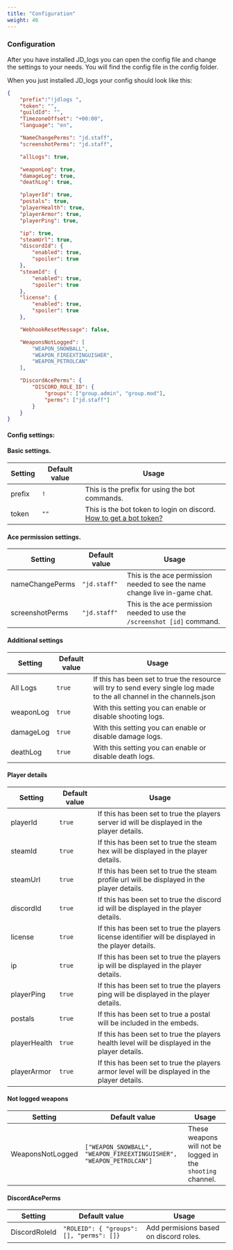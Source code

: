 ```yaml
---
title: "Configuration"
weight: 46
---
```


### Configuration

After you have installed JD_logs you can open the config file and change the settings to your needs.
You will find the config file in the config folder.

When you just installed JD_logs your config should look like this:
```json
{
    "prefix":"!jdlogs ",
    "token": "",
    "guildId": "",
    "TimezoneOffset": "+00:00",
    "language": "en",

    "NameChangePerms": "jd.staff",
    "screenshotPerms": "jd.staff",

    "allLogs": true,

    "weaponLog": true,
    "damageLog": true,
    "deathLog": true,

    "playerId": true,
    "postals": true,
    "playerHealth": true,
    "playerArmor": true,
    "playerPing": true,

    "ip": true,
    "steamUrl": true,
    "discordId": {
        "enabled": true,
        "spoiler": true
    },
    "steamId": {
        "enabled": true,
        "spoiler": true
    },
    "license": {
        "enabled": true,
        "spoiler": true
    },

    "WebhookResetMessage": false,

    "WeaponsNotLogged": [
        "WEAPON_SNOWBALL",
        "WEAPON_FIREEXTINGUISHER",
        "WEAPON_PETROLCAN"
    ],

    "DiscordAcePerms": {
        "DISCORD_ROLE_ID": {
            "groups": ["group.admin", "group.mod"],
            "perms": ["jd.staff"]
        }
    }
}
```

#### Config settings:

#### Basic settings.
Setting | Default value | Usage |
--- | --- | --- |
prefix | `!` | This is the prefix for using the bot commands. |
token | `""` | This is the bot token to login on discord. [How to get a bot token?](https://forum.prefech.com/d/12-how-to-get-a-discord-bot-token) |

#### Ace permission settings.
Setting | Default value | Usage |
--- | --- | --- |
nameChangePerms | `"jd.staff"` | This is the ace permission needed to see the name change live in-game chat. |
screenshotPerms | `"jd.staff"` | This is the ace permission needed to use the `/screenshot [id]` command. |

#### Additional settings
Setting | Default value | Usage |
--- | --- | --- |
All Logs | `true` | If this has been set to true the resource will try to send every single log made to the all channel in the channels.json |
weaponLog | `true` | With this setting you can enable or disable shooting logs. |
damageLog | `true` |  With this setting you can enable or disable damage logs. |
deathLog | `true` |  With this setting you can enable or disable death logs. |


#### Player details
Setting | Default value | Usage |
--- | --- | --- |
playerId | `true` | If this has been set to true the players server id will be displayed in the player details.  |
steamId | `true` | If this has been set to true the steam hex will be displayed in the player details.  |
steamUrl | `true` | If this has been set to true the steam profile url will be displayed in the player details.  |
discordId | `true` | If this has been set to true the discord id will be displayed in the player details.  |
license | `true` | If this has been set to true the players license identifier will be displayed in the player details.   |
ip | `true` | If this has been set to true the players ip will be displayed in the player details.  |
playerPing | `true` | If this has been set to true the players ping will be displayed in the player details.  |
postals | `true` | If this has been set to true a postal will be included in the embeds.
playerHealth | `true` | If this has been set to true the players health level will be displayed in the player details.|
playerArmor | `true` | If this has been set to true the players armor level will be displayed in the player details. |

#### Not logged weapons
Setting | Default value | Usage |
--- | --- | --- |
WeaponsNotLogged | `["WEAPON_SNOWBALL", "WEAPON_FIREEXTINGUISHER", "WEAPON_PETROLCAN"]` | These weapons will not be logged in the `shooting` channel. |

#### DiscordAcePerms
Setting | Default value | Usage |
--- | --- | --- |
DiscordRoleId | `"ROLEID": { "groups": [], "perms": []}` | Add permisions based on discord roles.